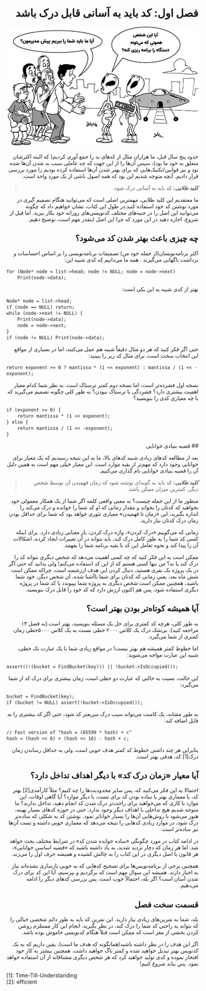 
<div dir='rtl'>

# فصل اول: کد باید به آسانی قابل درک باشد

</div>
<p align="center">
    <img src="https://github.com/Hossein52Hz/The-Art-Of-Readable-Code-Persian/blob/main/01-Code-Should-Be-Easy-to-Understand/img-1-1.png" />
</p>


<div dir='rtl'>

حدود پنج سال قبل، ما هزاران مثال از کدهای بد را جمع آوری کردیم( که البته اکثرشان متعلق به خود ما بود)، سپس آن‌ها را از این جهت که چه عاملی سبب بد شدن آن‌ها شده بود و نیز قوانین/تکنیک‌هایی که برای بهتر شدن آن‌ها استفاده کرده بودیم را مورد بررسی قرار دادیم. آنچه متوجه شدیم این بود که همه اصول ناشی از یک مورد واحد است.

> **_کلید طلایی:_**  کد باید به آسانی درک شود.

ما معتقدیم این کلید طلایی، مهمترین اصلی است که می‌توانید هنگام تصمیم گیری در مورد نوشتن کد خود استفاده کنید.در طول این کتاب، نشان خواهیم داد که چگونه می‌توانید این اصل را در جنبه‌های مختلف کدنویسی‌های روزانه خود بکار ببرید. اما قبل از شروع، اجازه دهید در این مورد که چرا این اصل اینقدر مهم است، توضیح دهیم.

## چه چیزی باعث بهتر شدن کد می‌شود؟

اکثر برنامه‌نویسان(از جمله خود من) تصمیمات برنامه‌نویسی را بر اساس احساسات و برداشت ناگهانی می‌گیرند
.
همه ما می‌دانیم که کدی شبیه این:
</div>

```
for (Node* node = list->head; node != NULL; node = node->next)
    Print(node->data);
```

<div dir='rtl'>

بهتر از کدی شبیه به این یکی است:
</div>

```
Node* node = list->head;
if (node == NULL) return;
while (node->next != NULL) {
    Print(node->data);
    node = node->next;
}
if (node != NULL) Print(node->data);
```

<div dir='rtl'>

حتی اگر فکر کنید که هر دو مثال دقیقاً شبیه هم عمل می‌کنند، اما در بسیاری از مواقع این انتخاب سخت است، برای مثال کد زیر را ببینید:
</div>

```
return exponent >= 0 ? mantissa * (1 << exponent) : mantissa / (1 << -exponent);
```

<div dir='rtl'>

نسخه اول فشرده‌تر است، اما نسخه دوم کمتر ترسناک است. به نظر شما کدام معیار اهمیت بیشتری دارد؟ فشردگی یا ترسناک نبودن؟ به طور کلی چگونه تصمیم می‌گیرید که با چه معیاری کدی را بنویسید؟
</div>

```
if (exponent >= 0) {
    return mantissa * (1 << exponent);
} else {
    return mantissa / (1 << -exponent);
}
```

<div dir='rtl'>
## قضیه بنیادی خوانایی

بعد از مطالعه کدهای زیادی شبیه کدهای بالا، ما به این نتیجه رسیدیم که یک معیار برای خوانایی وجود دارد که مهم‌تر از بقیه موارد است. این معیار خیلی مهم است به همین دلیل آن را قضیه بنیادی خوانایی نام گذاری می‌کنیم.

> **_کلید طلایی:_**  کد باید به گونه‌ای نوشته شود که زمان فهمیدن آن توسط شخص دیگر، کمترین میزان ممکن باشد.

منظور ما از این جمله چیست؟ به معنی واقعی کلمه اگر شما از یک همکار معمولی خود بخواهید که کدتان را بخواند و مقدار زمانی که او کد شما را خوانده و درک می‌کند را اندازه بگیرید، این «زمان تا فهمیدن» معیاری تئوری خواهد بود که شما برای حداقل بودن زمان درک کدتان نیاز دارید.

زمانی که می‌گوییم «درک کردن»، واژه درک کردن، بار معنایی زیادی دارد. برای اینکه کسی کد شما را به طور کامل درک کند، باید بتواند در آن تغییرات ایجاد کرده، اشکالات آن را پیدا کند و نحوه تعامل این کد با بقیه برنامه شما را بفهمد.

ممکن است به این فکر کنید که چه کسی اهمیت می‌دهد که شخص دیگری بتواند کد را درک کند یا نه؟ من تنها کسی هستم که از این کد استفاده می‌کنم! ولی بدانید که حتی اگر در یک پروژه تک نفری هستید، دنبال کردن این هدف ارزشمند است، چراکه ممکن است شش ماه بعد، یعنی زمانی که کدتان برای شما ناآشنا شده، آن شخص دیگر، خود شما باشید، همچنین ممکن است شخص دیگری به پروژه شما بپیوندد یا کد شما در پروژه دیگری استفاده شود، پس هم اکنون ارزش دارد که کد خود را قابل درک بنویسید.

## آیا همیشه کوتاه‌تر بودن بهتر است؟

به طور کلی، هرچه کد کمتری برای حل یک مسئله بنویسید، بهتر است.(به فصل ۱۳ مراجعه کنید). بی‌شک درک یک کلاس ۲۰۰۰ خطی نسبت به یک کلاس ۵۰۰۰خطی زمان کمتری از شما می‌گیرد.

اما خطوط کمتر همیشه هم بهتر نیست! در مواقع زیادی شما با یک عبارت تک خطی، شبیه این عبارت مواجه می‌شوید:
</div>

```
assert((!(bucket = FindBucket(key))) || !bucket->IsOccupied());
```

<div dir='rtl'>

این حالت، نسبت به حالتی که عبارت دو خطی است، زمان بیشتری برای درک کد از شما می‌گیرد:
</div>

```
bucket = FindBucket(key);
if (bucket != NULL) assert(!bucket->IsOccupied());
```

<div dir='rtl'>

به طور مشابه، یک کامنت می‌تواند سبب درک سریعتر کد شود، حتی اگر کد بیشتری را به فایل اضافه کند:
</div>

```
// Fast version of "hash = (65599 * hash) + c"
hash = (hash << 6) + (hash << 16) - hash + c;
```

<div dir='rtl'>

بنابراین هر چند داشتن خطوط کد کمتر هدف خوبی است، ولی به حداقل رساندن زمان درک[1] کد، هدفی بهتر است.

## آیا معیار «زمان درک کد» با دیگر اهداف تداخل دارد؟

احتمالا به این فکر می‌کنید که، پس سایر محدودیت‌ها را چه کنیم؟ مثلاً کارآمدی[2] بهتر کد، یا معماری بهتر یا ساده بودن کد برای تست، یا دیگر موارد؟ آیا گاهی اوقات، این موارد با کاری که می‌خواهید برای راحت‌تر درک شدن کد انجام دهید، تداخل ندارند؟
ما متوجه شدیم هیچ تداخلی با اهداف دیگر وجود ندارد. حتی در حوزه کدهای بسیار بهینه، هنوز می‌شود با روش‌هایی آن‌ها را بسیار خواناتر نمود. نوشتن کد به شکلی که ساده‌تر درک شود، در موارد زیادی کدهایی را نتیجه می‌دهد که معماری خوبی داشته و تست آن‌ها نیز ساده‌تر است.

در ادامه کتاب در مورد چگونگی «ساده خوانده شدن کد» در شرایط مختلف بحث خواهد شد. اما هر زمان که دچار تردید شدید، به یاد داشته باشید که «قضیه اساسیِ خوانایی»، هر قانون یا اصل دیگری در این کتاب را به چالش کشیده و همیشه حرف اول را می‌زند. 

همچنین برخی از برنامه‌نویس‌ها برای تصحیح کدهایی که به خوبی بازسازی نشده‌اند نیاز به اجبار دارند. همیشه این سوال مهم است که برگردیم و بپرسیم، آیا این کد برای درک شدن آسان است؟ اگر بله، احتمالاً خوب است، پس بررسی کدهای دیگر را ادامه می‌دهیم.

## قسمت سخت فصل

بله، شما به تمرین‌های زیادی نیاز دارید. این تمرین که باید به طور دائم شخصی خیالی را که بتواند به راحتی کد شما را درک کند، در نظر بگیرید. انجام این کار مستلزم روشن کردن بخشی از مغز است که ممکن است قبلاً هنگام کدنویسی خاموش بوده باشد.

اگر این هدف را در نظر داشته باشید(همانگونه که هدف ما است)، یقین داریم که به یک کدنویس بهتر تبدیل خواهید شده و کمتر باگ خواهید داشت. همچنین بیشتر به کار خود افتخار نموده و کدی تولید خواهید کرد که هر شخص دیگری مشتاقانه از آن استفاده خواهد نمود. پس بیاید شروع کنیم!
</div>

<div>
[1]: Time-Till-Understanding
<br>
[2]: efficient
</div>
